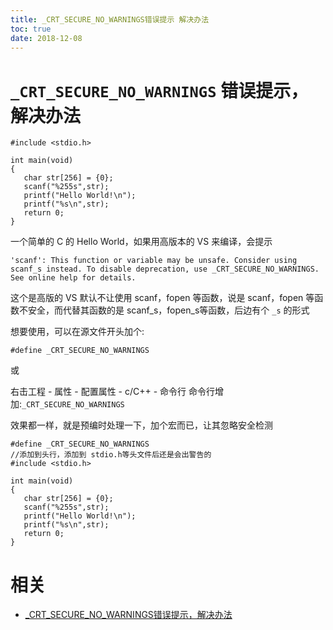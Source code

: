 ```yaml
---
title: _CRT_SECURE_NO_WARNINGS错误提示 解决办法
toc: true
date: 2018-12-08
---
```

# `_CRT_SECURE_NO_WARNINGS` 错误提示，解决办法




```
#include <stdio.h>

int main(void)
{
​	char str[256] = {0};
​	scanf("%255s",str);
​	printf("Hello World!\n");
​	printf("%s\n",str);
​	return 0;
}
```



一个简单的 C 的 Hello World，如果用高版本的 VS 来编译，会提示

```
'scanf': This function or variable may be unsafe. Consider using scanf_s instead. To disable deprecation, use _CRT_SECURE_NO_WARNINGS. See online help for details.
```


这个是高版的 VS 默认不让使用 scanf，fopen 等函数，说是 scanf，fopen 等函数不安全，而代替其函数的是 scanf_s，fopen_s等函数，后边有个 `_s` 的形式


想要使用，可以在源文件开头加个:

```
#define _CRT_SECURE_NO_WARNINGS
```

或

右击工程 - 属性 - 配置属性 - c/C++  - 命令行
命令行增加:`_CRT_SECURE_NO_WARNINGS`


效果都一样，就是预编时处理一下，加个宏而已，让其忽略安全检测


```
#define _CRT_SECURE_NO_WARNINGS
//添加到头行，添加到 stdio.h等头文件后还是会出警告的
#include <stdio.h>

int main(void)
{
​	char str[256] = {0};
​	scanf("%255s",str);
​	printf("Hello World!\n");
​	printf("%s\n",str);
​	return 0;
}
```



# 相关

- [_CRT_SECURE_NO_WARNINGS错误提示，解决办法](https://blog.csdn.net/duke56/article/details/52403458)
